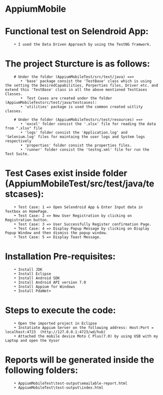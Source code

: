 # AppiumMobile

# Functional test on Selendroid App:

        • I used the Data Driven Approach by using the TestNG framwork.
    
# The project Sturcture is as follows:

        # Under the folder (AppiumMobileTest/src/test/java) ==> 
           • 'base' package consist the 'TestBase' class which is using the setting the DesiredCapabilities, Porperties files, Driver etc. and extend this 'TestBase' class in all the above mentioned TestCases Classes.
           •  Test Cases are created under the folder (AppiumMobileTestsrc/test/java/testcases):
           • 'utilities' package is used the common created uitlity classes.
         
        # Under the folder (AppiumMobileTestsrc/test/resources) ==> 
           • 'excel' folder consist the '.xlsx' file for reading the data from ".xlsx" file 
           • 'logs' folder consist the 'Application.log' and 'Selenium.log' files for maintaing the user logs and System logs respectively
           • 'properties' folder consist the properties files.
           • 'runner' folder consist the 'testng.xml' file for run the Test Suite.
         
# Test Cases exist inside folder (AppiumMobileTest/src/test/java/testcases):

        • Test Case: 1 => Open Selendroid App & Enter Input data in Textbox on HomePage.
        • Test Case: 2 => New User Registration by clicking on Registration button.
        • Test Case: 3 => User Successfully Register confirmation Page.
        • Test Case: 4 => Display Popup Message by clicking on Display Popup Window and then dismiss the popup window.
        • Test Case: 5 => Display Toast Message.
    

# Installation Pre-requisites:

        • Install JDK
        • Install Eclipse
        • Install Android SDK
        • Install Android API version 7.0
        • Install Appium for Windows
        • Install PdaNet+   

# Steps to execute the code:

        • Open the imported project in Eclipse
        • Instatiate Appium Server on the following address: Host:Port = localhost:4723  (http://127.0.0.1:4723/wd/hub)
        • Attached the mobile device Moto C Plus(7.0) by using USB with my Laptop and open the Vysor

# Reports will be generated inside the following folders:

        • AppiumMobileTest\test-output\emailable-report.html
        • AppiumMobileTest\test-output\index.html
    
